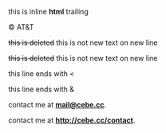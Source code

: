 this is <span class="name">inline **html**</span> trailing

&copy; AT&T

<del>this is deleted</del> this is not
new text on new line

<s>this is deleted</s> this is not
new text on new line

this line ends with <

this line ends with &

contact me at <strong>mail@cebe.cc</strong>.

contact me at <strong><http://cebe.cc/contact></strong>.
